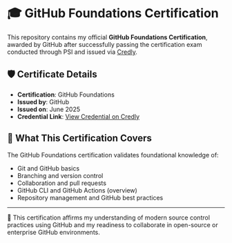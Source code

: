 # 🎓 GitHub Foundations Certification

This repository contains my official **GitHub Foundations Certification**, awarded by GitHub after successfully passing the certification exam conducted through PSI and issued via [Credly](https://www.credly.com/).

## 🛡️ Certificate Details

- **Certification**: GitHub Foundations
- **Issued by**: GitHub
- **Issued on**: June 2025
- **Credential Link**: [View Credential on Credly](https://www.credly.com/badges/YOUR-BADGE-ID)

## 📝 What This Certification Covers

The GitHub Foundations certification validates foundational knowledge of:
- Git and GitHub basics
- Branching and version control
- Collaboration and pull requests
- GitHub CLI and GitHub Actions (overview)
- Repository management and GitHub best practices

---

📌 This certification affirms my understanding of modern source control practices using GitHub and my readiness to collaborate in open-source or enterprise GitHub environments.
